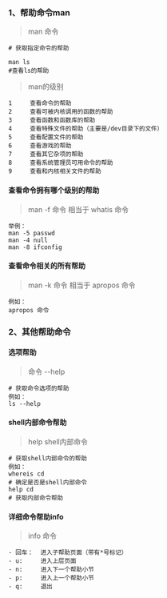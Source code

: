 ### 1、帮助命令man
> man 命令

```
# 获取指定命令的帮助

man ls
#查看ls的帮助
```

> man的级别

```
1     查看命令的帮助
2     查看可被内核调用的函数的帮助
3     查看函数和函数库的帮助
4     查看特殊文件的帮助（主要是/dev目录下的文件）
5     查看配置文件的帮助
6     查看游戏的帮助
7     查看其它杂项的帮助
8     查看系统管理员可用命令的帮助
9     查看和内核相关文件的帮助
```
#### 查看命令拥有哪个级别的帮助
> man -f 命令 相当于 whatis 命令

```
举例：
man -5 passwd
man -4 null
man -8 ifconfig
```
#### 查看命令相关的所有帮助
> man -k 命令 相当于 apropos 命令

```
例如：
apropos 命令
```
### 2、其他帮助命令
#### 选项帮助
> 命令 --help

```
# 获取命令选项的帮助
例如：
ls --help
```
#### shell内部命令帮助
> help shell内部命令

```
# 获取shell内部命令的帮助
例如：
whereis cd
# 确定是否是shell内部命令
help cd
# 获取内部命令帮助
```

#### 详细命令帮助info
> info 命令

```
- 回车：  进入子帮助页面（带有*号标记）
- u:     进入上层页面
- n:     进入下一个帮助小节
- p:     进入上一个帮助小节
- q:     退出
```